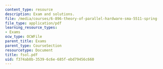```yaml
---
content_type: resource
description: Exam and solutions.
file: /media/courses/6-896-theory-of-parallel-hardware-sma-5511-spring-2004/f374ab8b35396c6e685febd79456c660_fsol.pdf
file_type: application/pdf
learning_resource_types:
- Exams
ocw_type: OCWFile
parent_title: Exams
parent_type: CourseSection
resourcetype: Document
title: fsol.pdf
uid: f374ab8b-3539-6c6e-685f-ebd79456c660
---
```

